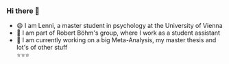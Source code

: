 ### Hi there 👋
- 😄 I am Lenni, a master student in psychology at the University of Vienna                    
- 🌱 I am part of Robert Böhm's group, where I work as a student assistant                     
- 🔭 I am currently working on a big Meta-Analysis, my master thesis and lot's of other stuff  
⭐⭐⭐


<!--
**leonhardreitr/leonhardreitr** is a ✨ _special_ ✨ repository because its `README.md` (this file) appears on your GitHub profile.

Here are some ideas to get you started:

- 🔭 I’m currently working on ...
- 🌱 I’m currently learning ...
- 👯 I’m looking to collaborate on ...
- 🤔 I’m looking for help with ...
- 💬 Ask me about ...
- 📫 How to reach me: ...
- 😄 Pronouns: ...
- ⚡ Fun fact: ...
-->
